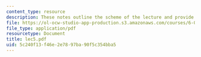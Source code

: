 ```yaml
---
content_type: resource
description: These notes outline the scheme of the lecture and provide study problems.
file: https://ol-ocw-studio-app-production.s3.amazonaws.com/courses/6-090-building-programming-experience-a-lead-in-to-6-001-january-iap-2005/5c240f13f46e2e7897ba90f5c354bba5_lec5.pdf
file_type: application/pdf
resourcetype: Document
title: lec5.pdf
uid: 5c240f13-f46e-2e78-97ba-90f5c354bba5
---
```

